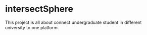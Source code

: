 # intersectSphere
This project is all about connect undergraduate student in different university to one platform.
